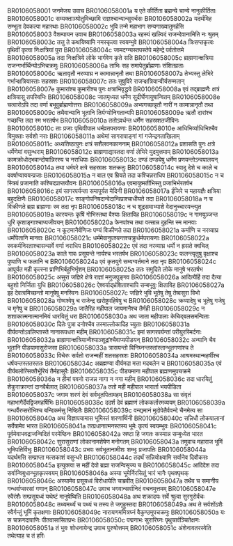 BR0106058001    जनमेजय उवाच
BR0106058001a	य एते कीर्तिता ब्रह्मन्ये चान्ये नानुकीर्तिताः
BR0106058001c	सम्यक्ताञ्श्रोतुमिच्छामि राज्ञश्चान्यान्सुवर्चसः
BR0106058002a	यदर्थमिह सम्भूता देवकल्पा महारथाः
BR0106058002c	भुवि तन्मे महाभाग सम्यगाख्यातुमर्हसि
BR0106058003 	वैशम्पायन उवाच
BR0106058003a	रहस्यं खल्विदं राजन्देवानामिति नः श्रुतम्
BR0106058003c	तत्तु ते कथयिष्यामि नमस्कृत्वा स्वयम्भुवे
BR0106058004a	त्रिःसप्तकृत्वः पृथिवीं कृत्वा निःक्षत्रियां पुरा
BR0106058004c	जामदग्न्यस्तपस्तेपे महेन्द्रे पर्वतोत्तमे
BR0106058005a	तदा निःक्षत्रिये लोके भार्गवेण कृते सति
BR0106058005c	ब्राह्मणान्क्षत्रिया राजन्गर्भार्थिन्योऽभिचक्रमुः
BR0106058006a	ताभिः सह समापेतुर्ब्राह्मणाः संशितव्रताः
BR0106058006c	ऋतावृतौ नरव्याघ्र न कामान्नानृतौ तथा
BR0106058007a	तेभ्यस्तु लेभिरे गर्भान्क्षत्रियास्ताः सहस्रशः
BR0106058007c	ततः सुषुविरे राजन्क्षत्रियान्वीर्यसम्मतान्
BR0106058007e	कुमारांश्च कुमारीश्च पुनः क्षत्राभिवृद्धये
BR0106058008a	एवं तद्ब्राह्मणैः क्षत्रं क्षत्रियासु तपस्विभिः
BR0106058008c	जातमृध्यत धर्मेण सुदीर्घेणायुषान्वितम्
BR0106058008e	चत्वारोऽपि तदा वर्णा बभूवुर्ब्राह्मणोत्तराः
BR0106058009a	अभ्यगच्छन्नृतौ नारीं न कामान्नानृतौ तथा
BR0106058009c	तथैवान्यानि भूतानि तिर्यग्योनिगतान्यपि
BR0106058009e	ऋतौ दारांश्च गच्छन्ति तदा स्म भरतर्षभ
BR0106058010a	ततोऽवर्धन्त धर्मेण सहस्रशतजीविनः
BR0106058010c	ताः प्रजाः पृथिवीपाल धर्मव्रतपरायणाः
BR0106058010e	आधिभिर्व्याधिभिश्चैव विमुक्ताः सर्वशो नराः
BR0106058011a	अथेमां सागरापाङ्गां गां गजेन्द्रगताखिलाम्
BR0106058011c	अध्यतिष्ठत्पुनः क्षत्रं सशैलवनकाननाम्
BR0106058012a	प्रशासति पुनः क्षत्रे धर्मेणेमां वसुन्धराम्
BR0106058012c	ब्राह्मणाद्यास्तदा वर्णा लेभिरे मुदमुत्तमाम्
BR0106058013a	कामक्रोधोद्भवान्दोषान्निरस्य च नराधिपाः
BR0106058013c	दण्डं दण्ड्येषु धर्मेण प्रणयन्तोऽन्वपालयन्
BR0106058014a	तथा धर्मपरे क्षत्रे सहस्राक्षः शतक्रतुः
BR0106058014c	स्वादु देशे च काले च ववर्षाप्याययन्प्रजाः
BR0106058015a	न बाल एव म्रियते तदा कश्चिन्नराधिप
BR0106058015c	न च स्त्रियं प्रजानाति कश्चिदप्राप्तयौवनः
BR0106058016a	एवमायुष्मतीभिस्तु प्रजाभिर्भरतर्षभ
BR0106058016c	इयं सागरपर्यन्ता समापूर्यत मेदिनी
BR0106058017a	ईजिरे च महायज्ञैः क्षत्रिया बहुदक्षिणैः
BR0106058017c	साङ्गोपनिषदान्वेदान्विप्राश्चाधीयते तदा
BR0106058018a	न च विक्रीणते ब्रह्म ब्राह्मणाः स्म तदा नृप
BR0106058018c	न च शूद्रसमाभ्याशे वेदानुच्चारयन्त्युत
BR0106058019a	कारयन्तः कृषिं गोभिस्तथा वैश्याः क्षिताविह
BR0106058019c	न गामयुञ्जन्त धुरि कृशाङ्गाश्चाप्यजीवयन्
BR0106058020a	फेनपांश्च तथा वत्सान्न दुहन्ति स्म मानवाः
BR0106058020c	न कूटमानैर्वणिजः पण्यं विक्रीणते तदा
BR0106058021a	कर्माणि च नरव्याघ्र धर्मोपेतानि मानवाः
BR0106058021c	धर्ममेवानुपश्यन्तश्चक्रुर्धर्मपरायणाः
BR0106058022a	स्वकर्मनिरताश्चासन्सर्वे वर्णा नराधिप
BR0106058022c	एवं तदा नरव्याघ्र धर्मो न ह्रसते क्वचित्
BR0106058023a	काले गावः प्रसूयन्ते नार्यश्च भरतर्षभ
BR0106058023c	फलन्त्यृतुषु वृक्षाश्च पुष्पाणि च फलानि च
BR0106058024a	एवं कृतयुगे सम्यग्वर्तमाने तदा नृप
BR0106058024c	आपूर्यत मही कृत्स्ना प्राणिभिर्बहुभिर्भृशम्
BR0106058025a	ततः समुदिते लोके मानुषे भरतर्षभ
BR0106058025c	असुरा जज्ञिरे क्षेत्रे राज्ञां मनुजपुङ्गव
BR0106058026a	आदित्यैर्हि तदा दैत्या बहुशो निर्जिता युधि
BR0106058026c	ऐश्वर्याद्भ्रंशिताश्चापि सम्बभूवुः क्षिताविह
BR0106058027a	इह देवत्वमिच्छन्तो मानुषेषु मनस्विनः
BR0106058027c	जज्ञिरे भुवि भूतेषु तेषु तेष्वसुरा विभो
BR0106058028a	गोष्वश्वेषु च राजेन्द्र खरोष्ट्रमहिषेषु च
BR0106058028c	क्रव्यादेषु च भूतेषु गजेषु च मृगेषु च
BR0106058029a	जातैरिह महीपाल जायमानैश्च तैर्मही
BR0106058029c	न शशाकात्मनात्मानमियं धारयितुं धरा
BR0106058030a	अथ जाता महीपालाः केचिद्बलसमन्विताः
BR0106058030c	दितेः पुत्रा दनोश्चैव तस्माल्लोकादिह च्युताः
BR0106058031a	वीर्यवन्तोऽवलिप्तास्ते नानारूपधरा महीम्
BR0106058031c	इमां सागरपर्यन्तां परीयुररिमर्दनाः
BR0106058032a	ब्राह्मणान्क्षत्रियान्वैश्याञ्शूद्रांश्चैवाप्यपीडयन्
BR0106058032c	अन्यानि चैव भूतानि पीडयामासुरोजसा
BR0106058033a	त्रासयन्तो विनिघ्नन्तस्तांस्तान्भूतगणांश्च ते
BR0106058033c	विचेरुः सर्वतो राजन्महीं शतसहस्रशः
BR0106058034a	आश्रमस्थान्महर्षींश्च धर्षयन्तस्ततस्ततः
BR0106058034c	अब्रह्मण्या वीर्यमदा मत्ता मदबलेन च
BR0106058035a	एवं वीर्यबलोत्सिक्तैर्भूरियं तैर्महासुरैः
BR0106058035c	पीड्यमाना महीपाल ब्रह्माणमुपचक्रमे
BR0106058036a	न हीमां पवनो राजन्न नागा न नगा महीम्
BR0106058036c	तदा धारयितुं शेकुराक्रान्तां दानवैर्बलात्
BR0106058037a	ततो मही महीपाल भारार्ता भयपीडिता
BR0106058037c	जगाम शरणं देवं सर्वभूतपितामहम्
BR0106058038a	सा संवृतं महाभागैर्देवद्विजमहर्षिभिः
BR0106058038c	ददर्श देवं ब्रह्माणं लोककर्तारमव्ययम्
BR0106058039a	गन्धर्वैरप्सरोभिश्च बन्दिकर्मसु निष्ठितैः
BR0106058039c	वन्द्यमानं मुदोपेतैर्ववन्दे चैनमेत्य सा
BR0106058040a	अथ विज्ञापयामास भूमिस्तं शरणार्थिनी
BR0106058040c	सन्निधौ लोकपालानां सर्वेषामेव भारत
BR0106058041a	तत्प्रधानात्मनस्तस्य भूमेः कृत्यं स्वयम्भुवः
BR0106058041c	पूर्वमेवाभवद्राजन्विदितं परमेष्ठिनः
BR0106058042a	स्रष्टा हि जगतः कस्मान्न सम्बुध्येत भारत
BR0106058042c	सुरासुराणां लोकानामशेषेण मनोगतम्
BR0106058043a	तमुवाच महाराज भूमिं भूमिपतिर्विभुः
BR0106058043c	प्रभवः सर्वभूतानामीशः शम्भुः प्रजापतिः
BR0106058044a	यदर्थमसि सम्प्राप्ता मत्सकाशं वसुन्धरे
BR0106058044c	तदर्थं सन्नियोक्ष्यामि सर्वानेव दिवौकसः
BR0106058045a	इत्युक्त्वा स महीं देवो ब्रह्मा राजन्विसृज्य च
BR0106058045c	आदिदेश तदा सर्वान्विबुधान्भूतकृत्स्वयम्
BR0106058046a	अस्या भूमेर्निरसितुं भारं भागैः पृथक्पृथक्
BR0106058046c	अस्यामेव प्रसूयध्वं विरोधायेति चाब्रवीत्
BR0106058047a	तथैव च समानीय गन्धर्वाप्सरसां गणान्
BR0106058047c	उवाच भगवान्सर्वानिदं वचनमुत्तमम्
BR0106058047e	स्वैरंशैः सम्प्रसूयध्वं यथेष्टं मानुषेष्विति
BR0106058048a	अथ शक्रादयः सर्वे श्रुत्वा सुरगुरोर्वचः
BR0106058048c	तथ्यमर्थ्यं च पथ्यं च तस्य ते जगृहुस्तदा
BR0106058049a	अथ ते सर्वशोंऽशैः स्वैर्गन्तुं भूमिं कृतक्षणाः
BR0106058049c	नारायणममित्रघ्नं वैकुण्ठमुपचक्रमुः
BR0106058050a	यः स चक्रगदापाणिः पीतवासासितप्रभः
BR0106058050c	पद्मनाभः सुरारिघ्नः पृथुचार्वञ्चितेक्षणः
BR0106058051a	तं भुवः शोधनायेन्द्र उवाच पुरुषोत्तमम्
BR0106058051c	अंशेनावतरस्वेति तथेत्याह च तं हरिः

